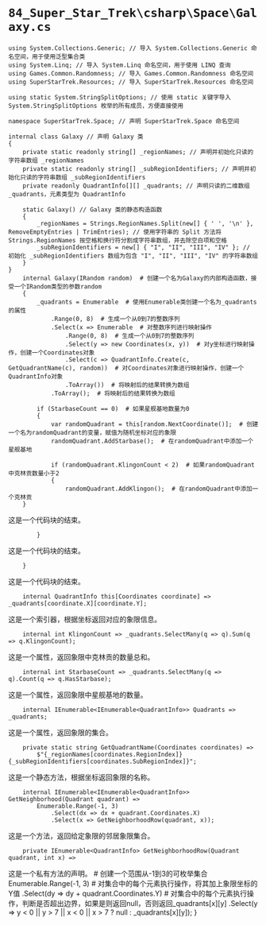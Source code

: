 # `84_Super_Star_Trek\csharp\Space\Galaxy.cs`

```
using System.Collections.Generic; // 导入 System.Collections.Generic 命名空间，用于使用泛型集合类
using System.Linq; // 导入 System.Linq 命名空间，用于使用 LINQ 查询
using Games.Common.Randomness; // 导入 Games.Common.Randomness 命名空间
using SuperStarTrek.Resources; // 导入 SuperStarTrek.Resources 命名空间

using static System.StringSplitOptions; // 使用 static 关键字导入 System.StringSplitOptions 枚举的所有成员，方便直接使用

namespace SuperStarTrek.Space; // 声明 SuperStarTrek.Space 命名空间

internal class Galaxy // 声明 Galaxy 类
{
    private static readonly string[] _regionNames; // 声明并初始化只读的字符串数组 _regionNames
    private static readonly string[] _subRegionIdentifiers; // 声明并初始化只读的字符串数组 _subRegionIdentifiers
    private readonly QuadrantInfo[][] _quadrants; // 声明只读的二维数组 _quadrants，元素类型为 QuadrantInfo

    static Galaxy() // Galaxy 类的静态构造函数
    {
        _regionNames = Strings.RegionNames.Split(new[] { ' ', '\n' }, RemoveEmptyEntries | TrimEntries); // 使用字符串的 Split 方法将 Strings.RegionNames 按空格和换行符分割成字符串数组，并去除空白项和空格
        _subRegionIdentifiers = new[] { "I", "II", "III", "IV" }; // 初始化 _subRegionIdentifiers 数组为包含 "I", "II", "III", "IV" 的字符串数组
    }
}
    internal Galaxy(IRandom random)  # 创建一个名为Galaxy的内部构造函数，接受一个IRandom类型的参数random
    {
        _quadrants = Enumerable  # 使用Enumerable类创建一个名为_quadrants的属性
            .Range(0, 8)  # 生成一个从0到7的整数序列
            .Select(x => Enumerable  # 对整数序列进行映射操作
                .Range(0, 8)  # 生成一个从0到7的整数序列
                .Select(y => new Coordinates(x, y))  # 对y坐标进行映射操作，创建一个Coordinates对象
                .Select(c => QuadrantInfo.Create(c, GetQuadrantName(c), random))  # 对Coordinates对象进行映射操作，创建一个QuadrantInfo对象
                .ToArray())  # 将映射后的结果转换为数组
            .ToArray();  # 将映射后的结果转换为数组

        if (StarbaseCount == 0)  # 如果星舰基地数量为0
        {
            var randomQuadrant = this[random.NextCoordinate()];  # 创建一个名为randomQuadrant的变量，赋值为随机坐标对应的象限
            randomQuadrant.AddStarbase();  # 在randomQuadrant中添加一个星舰基地

            if (randomQuadrant.KlingonCount < 2)  # 如果randomQuadrant中克林贡数量小于2
            {
                randomQuadrant.AddKlingon();  # 在randomQuadrant中添加一个克林贡
    }
```
这是一个代码块的结束。

```
        }
```
这是一个代码块的结束。

```
    }
```
这是一个代码块的结束。

```
    internal QuadrantInfo this[Coordinates coordinate] => _quadrants[coordinate.X][coordinate.Y];
```
这是一个索引器，根据坐标返回对应的象限信息。

```
    internal int KlingonCount => _quadrants.SelectMany(q => q).Sum(q => q.KlingonCount);
```
这是一个属性，返回象限中克林贡的数量总和。

```
    internal int StarbaseCount => _quadrants.SelectMany(q => q).Count(q => q.HasStarbase);
```
这是一个属性，返回象限中星舰基地的数量。

```
    internal IEnumerable<IEnumerable<QuadrantInfo>> Quadrants => _quadrants;
```
这是一个属性，返回象限的集合。

```
    private static string GetQuadrantName(Coordinates coordinates) =>
        $"{_regionNames[coordinates.RegionIndex]} {_subRegionIdentifiers[coordinates.SubRegionIndex]}";
```
这是一个静态方法，根据坐标返回象限的名称。

```
    internal IEnumerable<IEnumerable<QuadrantInfo>> GetNeighborhood(Quadrant quadrant) =>
        Enumerable.Range(-1, 3)
            .Select(dx => dx + quadrant.Coordinates.X)
            .Select(x => GetNeighborhoodRow(quadrant, x));
```
这是一个方法，返回给定象限的邻居象限集合。

```
    private IEnumerable<QuadrantInfo> GetNeighborhoodRow(Quadrant quadrant, int x) =>
```
这是一个私有方法的声明。
        # 创建一个范围从-1到3的可枚举集合
        Enumerable.Range(-1, 3)
            # 对集合中的每个元素执行操作，将其加上象限坐标的Y值
            .Select(dy => dy + quadrant.Coordinates.Y)
            # 对集合中的每个元素执行操作，判断是否超出边界，如果是则返回null，否则返回_quadrants[x][y]
            .Select(y => y < 0 || y > 7 || x < 0 || x > 7 ? null : _quadrants[x][y]);
}
```